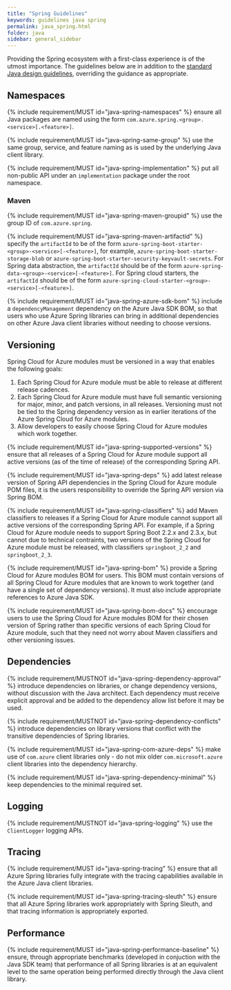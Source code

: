 ```yaml
---
title: "Spring Guidelines"
keywords: guidelines java spring
permalink: java_spring.html
folder: java
sidebar: general_sidebar
---
```


Providing the Spring ecosystem with a first-class experience is of the utmost importance. The guidelines below are in addition to the [standard Java design guidelines](https://azure.github.io/azure-sdk/java_introduction.html), overriding the guidance as appropriate.

## Namespaces

{% include requirement/MUST id="java-spring-namespaces" %} ensure all Java packages are named using the form `com.azure.spring.<group>.<service>[.<feature>]`.

{% include requirement/MUST id="java-spring-same-group" %} use the same group, service, and feature naming as is used by the underlying Java client library.

{% include requirement/MUST id="java-spring-implementation" %} put all non-public API under an `implementation` package under the root namespace.

### Maven

{% include requirement/MUST id="java-spring-maven-groupid" %} use the group ID of `com.azure.spring`.

{% include requirement/MUST id="java-spring-maven-artifactid" %} specify the `artifactId` to be of the form `azure-spring-boot-starter-<group>-<service>[-<feature>]`, for example, `azure-spring-boot-starter-storage-blob` or `azure-spring-boot-starter-security-keyvault-secrets`.
For Spring data abstraction, the `artifactId` should be of the form `azure-spring-data-<group>-<service>[-<feature>]`.
For Spring cloud starters, the `artifactId` should be of the form `azure-spring-cloud-starter-<group>-<service>[-<feature>]`.

{% include requirement/MUST id="java-spring-azure-sdk-bom" %} include a `dependencyManagement` dependency on the Azure Java SDK BOM, so that users who use Azure Spring libraries can bring in additional dependencies on other Azure Java client libraries without needing to choose versions.

## Versioning

Spring Cloud for Azure modules must be versioned in a way that enables the following goals:

1. Each Spring Cloud for Azure module must be able to release at different release cadences.
2. Each Spring Cloud for Azure module must have full semantic versioning for major, minor, and patch versions, in all releases. Versioning must not be tied to the Spring dependency version as in earlier iterations of the Azure Spring Cloud for Azure modules.
3. Allow developers to easily choose Spring Cloud for Azure modules which work together.

{% include requirement/MUST id="java-spring-supported-versions" %} ensure that all releases of a Spring Cloud for Azure module support all active versions (as of the time of release) of the corresponding Spring API.

{% include requirement/MUST id="java-spring-deps" %} add latest release version of Spring API dependencies in the Spring Cloud for Azure module POM files, it is the users responsibility to override the Spring API version via Spring BOM.

{% include requirement/MUST id="java-spring-classifiers" %} add Maven classifiers to releases if a Spring Cloud for Azure module cannot support all active versions of the corresponding Spring API. For example, if a Spring Cloud for Azure module needs to support Spring Boot 2.2.x and 2.3.x, but cannot due to technical contraints, two versions of the Spring Cloud for Azure module must be released, with classifiers `springboot_2_2` and `springboot_2_3`.

{% include requirement/MUST id="java-spring-bom" %} provide a Spring Cloud for Azure modules BOM for users. This BOM must contain versions of all Spring Cloud for Azure modules that are known to work together (and have a single set of dependency versions). It must also include appropriate references to Azure Java SDK.

{% include requirement/MUST id="java-spring-bom-docs" %} encourage users to use the Spring Cloud for Azure modules BOM for their chosen version of Spring rather than specific versions of each Spring Cloud for Azure module, such that they need not worry about Maven classifiers and other versioning issues.

## Dependencies

{% include requirement/MUSTNOT id="java-spring-dependency-approval" %} introduce dependencies on libraries, or change dependency versions, without discussion with the Java architect. Each dependency must receive explicit approval and be added to the dependency allow list before it may be used.

{% include requirement/MUSTNOT id="java-spring-dependency-conflicts" %} introduce dependencies on library versions that conflict with the transitive dependencies of Spring libraries.

{% include requirement/MUST id="java-spring-com-azure-deps" %} make use of `com.azure` client libraries only - do not mix older `com.microsoft.azure` client libraries into the dependency hierarchy.

{% include requirement/MUST id="java-spring-dependency-minimal" %} keep dependencies to the minimal required set.

## Logging

{% include requirement/MUSTNOT id="java-spring-logging" %} use the `ClientLogger` logging APIs.

## Tracing

{% include requirement/MUST id="java-spring-tracing" %} ensure that all Azure Spring libraries fully integrate with the tracing capabilities available in the Azure Java client libraries.

{% include requirement/MUST id="java-spring-tracing-sleuth" %} ensure that all Azure Spring libraries work appropriately with Spring Sleuth, and that tracing information is appropriately exported.

## Performance

{% include requirement/MUST id="java-spring-performance-baseline" %} ensure, through appropriate benchmarks (developed in conjuction with the Java SDK team) that performance of all Spring libraries is at an equivalent level to the same operation being performed directly through the Java client library.

